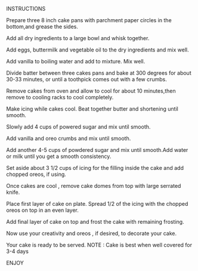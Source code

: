 INSTRUCTIONS

Prepare three 8 inch cake pans with parchment paper circles in the bottom,and grease the sides.

Add all dry ingredients to a large bowl and whisk together.

Add eggs, buttermilk and vegetable oil to the dry ingredients and mix well.

Add vanilla to boiling water and add to mixture. Mix well.

Divide batter between three cakes pans and bake at 300 degrees for about 30-33 minutes, or until a toothpick comes out with a few crumbs.

Remove cakes from oven and allow to cool for about 10 minutes,then remove to cooling racks to cool completely.

Make icing while cakes cool. Beat together butter and shortening until smooth.

Slowly add 4 cups of powered sugar and mix until smooth.

Add vanilla and oreo  crumbs and mix until smooth.

Add another 4-5 cups of powdered sugar and mix until smooth.Add water or milk until you get a smooth consistency.

Set aside about 3 1/2 cups of icing for the filling inside the cake and add chopped oreos, if using.

Once cakes are cool , remove cake domes from top with large serrated knife.

Place first layer of cake on plate. Spread 1/2 of the icing with the chopped oreos on top in an even layer.

Add final layer of cake on top and frost the cake with remaining frosting.

Now use  your creativity and oreos , if desired, to decorate your cake.

Your cake is ready to be served.
NOTE : Cake is best when well covered for 3-4 days

ENJOY

